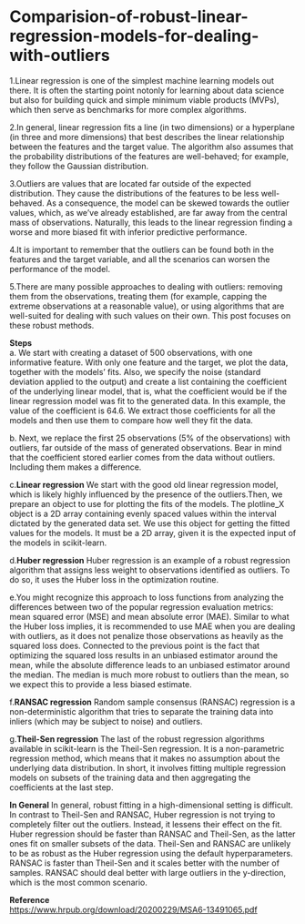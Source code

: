 # Comparision-of-robust-linear-regression-models-for-dealing-with-outliers

1.Linear regression is one of the simplest machine learning models out there. It is often the starting point notonly for learning about data science but also for 
building quick and simple minimum viable products (MVPs), which then serve as benchmarks for more complex algorithms.

2.In general, linear regression fits a line (in two dimensions) or a hyperplane (in three and more dimensions) that best describes the linear relationship between 
the features and the target value. The algorithm also assumes that the probability distributions of the features are well-behaved; for example, they follow 
the Gaussian distribution.

3.Outliers are values that are located far outside of the expected distribution. They cause the distributions of the features to be less well-behaved. As a consequence, 
the model can be skewed towards the outlier values, which, as we’ve already established, are far away from the central mass of observations.
Naturally, this leads to the linear regression finding a worse and more biased fit with inferior predictive performance.

4.It is important to remember that the outliers can be found both in the features and the target variable, and all the scenarios can worsen the performance of the model.

5.There are many possible approaches to dealing with outliers: removing them from the observations, treating them (for example, capping the extreme observations at a 
reasonable value), or using algorithms that are well-suited for dealing with such values on their own. This post focuses on these robust methods.

<b>Steps</b><br>
a. We start with creating a dataset of 500 observations, with one informative feature. With only one feature and the target, we plot the data, together with the models’ fits. Also, we specify the noise (standard deviation applied to the output) and create a list containing the coefficient of the underlying linear model, that is, what the coefficient would be if the linear regression model was fit to the generated data. In this example, the value of the coefficient is 64.6. We extract those coefficients for all the models and then use them to compare how well they fit the data.

b. Next, we replace the first 25 observations (5% of the observations) with outliers, far outside of the mass of generated observations. Bear in mind that the coefficient stored earlier comes from the data without outliers. Including them makes a difference.

c.<b>Linear regression</b>
We start with the good old linear regression model, which is likely highly influenced by the presence of the outliers.Then, we prepare an object to use for plotting the fits of the models. The plotline_X object is a 2D array containing evenly spaced values within the interval dictated by the generated data set. We use this object for getting the fitted values for the models. It must be a 2D array, given it is the expected input of the models in scikit-learn.

d.<b>Huber regression</b>
Huber regression is an example of a robust regression algorithm that assigns less weight to observations identified as outliers. To do so, it uses the Huber loss in the optimization routine.

e.You might recognize this approach to loss functions from analyzing the differences between two of the popular regression evaluation metrics: mean squared error (MSE) and mean absolute error (MAE). Similar to what the Huber loss implies, it is recommended to use MAE when you are dealing with outliers, as it does not penalize those observations as heavily as the squared loss does.
Connected to the previous point is the fact that optimizing the squared loss results in an unbiased estimator around the mean, while the absolute difference leads to an unbiased estimator around the median. The median is much more robust to outliers than the mean, so we expect this to provide a less biased estimate.

f.<b>RANSAC regression</b>
Random sample consensus (RANSAC) regression is a non-deterministic algorithm that tries to separate the training data into inliers (which may be subject to noise) and outliers. 

g.<b>Theil-Sen regression</b>
The last of the robust regression algorithms available in scikit-learn is the Theil-Sen regression. It is a non-parametric regression method, which means that it makes no assumption about the underlying data distribution. In short, it involves fitting multiple regression models on subsets of the training data and then aggregating the coefficients at the last step.

<b>In General</b>
In general, robust fitting in a high-dimensional setting is difficult.
In contrast to Theil-Sen and RANSAC, Huber regression is not trying to completely filter out the outliers. Instead, it lessens their effect on the fit.
Huber regression should be faster than RANSAC and Theil-Sen, as the latter ones fit on smaller subsets of the data.
Theil-Sen and RANSAC are unlikely to be as robust as the Huber regression using the default hyperparameters.
RANSAC is faster than Theil-Sen and it scales better with the number of samples.
RANSAC should deal better with large outliers in the y-direction, which is the most common scenario.



<b>Reference</b></br>
https://www.hrpub.org/download/20200229/MSA6-13491065.pdf

